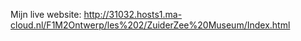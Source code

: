 Mijn live website: http://31032.hosts1.ma-cloud.nl/F1M2Ontwerp/les%202/ZuiderZee%20Museum/Index.html 
